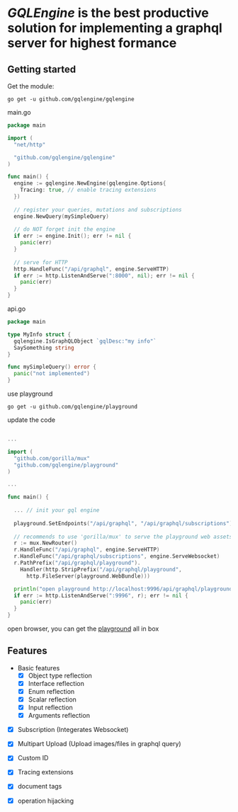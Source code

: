 # *GQLEngine* is the best productive solution for implementing a graphql server for highest formance


## Getting started

Get the module:

```
go get -u github.com/gqlengine/gqlengine
```

main.go

```go
package main

import (
  "net/http"

  "github.com/gqlengine/gqlengine"
)

func main() {
  engine := gqlengine.NewEngine(gqlengine.Options{
	Tracing: true, // enable tracing extensions
  })
  
  // register your queries, mutations and subscriptions
  engine.NewQuery(mySimpleQuery)
  
  // do NOT forget init the engine
  if err := engine.Init(); err != nil {
    panic(err)
  }
  
  // serve for HTTP
  http.HandleFunc("/api/graphql", engine.ServeHTTP)
  if err := http.ListenAndServe(":8000", nil); err != nil {
    panic(err)
  }
}
```

api.go

```go
package main

type MyInfo struct {
  gqlengine.IsGraphQLObject `gqlDesc:"my info"`
  SaySomething string
}

func mySimpleQuery() error {
  panic("not implemented")
}
```

use playground

```
go get -u github.com/gqlengine/playground
```

update the code

```go

...

import (
  "github.com/gorilla/mux"
  "github.com/gqlengine/playground"
)

...

func main() {
  
  ... // init your gql engine
  
  playground.SetEndpoints("/api/graphql", "/api/graphql/subscriptions")
  
  // recommends to use 'gorilla/mux' to serve the playground web assets
  r := mux.NewRouter()
  r.HandleFunc("/api/graphql", engine.ServeHTTP)
  r.HandleFunc("/api/graphql/subscriptions", engine.ServeWebsocket)
  r.PathPrefix("/api/graphql/playground").
    Handler(http.StripPrefix("/api/graphql/playground",
      http.FileServer(playground.WebBundle)))

  println("open playground http://localhost:9996/api/graphql/playground/")
  if err := http.ListenAndServe(":9996", r); err != nil {
    panic(err)
  }
}

```



open browser, you can get the [playground](http://localhost:9996/api/graphql/playground) all in box



## Features

- Basic features
  - [x] Object type reflection
  - [x] Interface reflection
  - [x] Enum reflection
  - [x] Scalar reflection
  - [x] Input reflection
  - [x] Arguments reflection
- [x] Subscription (Integerates Websocket)
- [x] Multipart Upload (Upload images/files in graphql query)
- [x] Custom ID
- [x] Tracing extensions
- [x] document tags
- [x] operation hijacking

